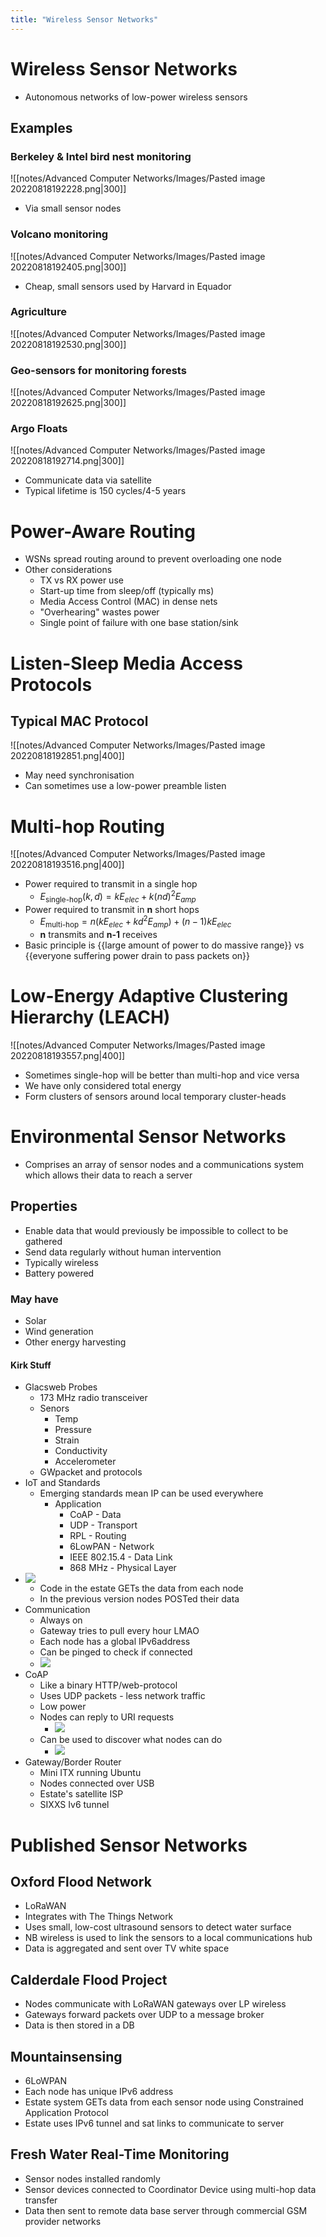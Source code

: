 ```yaml
---
title: "Wireless Sensor Networks"
---
```


# **Wireless Sensor Networks**  
- Autonomous networks of low-power wireless sensors
## **Examples**  
### Berkeley & Intel bird nest monitoring

![[notes/Advanced Computer Networks/Images/Pasted image 20220818192228.png|300]]

- Via small sensor nodes

### Volcano monitoring

![[notes/Advanced Computer Networks/Images/Pasted image 20220818192405.png|300]]

- Cheap, small sensors used by Harvard in Equador

### Agriculture

![[notes/Advanced Computer Networks/Images/Pasted image 20220818192530.png|300]]

### Geo-sensors for monitoring forests

![[notes/Advanced Computer Networks/Images/Pasted image 20220818192625.png|300]]

### Argo Floats

![[notes/Advanced Computer Networks/Images/Pasted image 20220818192714.png|300]]

- Communicate data via satellite
- Typical lifetime is 150 cycles/4-5 years 
 
# **Power-Aware Routing**    
- WSNs spread routing around to prevent overloading one node
- Other considerations 
	- TX vs RX power use
	- Start-up time from sleep/off (typically ms)
	- Media Access Control (MAC) in dense nets
	- "Overhearing" wastes power
	- Single point of failure with one base station/sink
 
# **Listen-Sleep Media Access Protocols** 
## **Typical MAC Protocol**

![[notes/Advanced Computer Networks/Images/Pasted image 20220818192851.png|400]]

- May need synchronisation
- Can sometimes use a low-power preamble listen
 
# **Multi-hop Routing** 

![[notes/Advanced Computer Networks/Images/Pasted image 20220818193516.png|400]]

- Power required to transmit in a single hop 
	- $E_{\text{single-hop}}(k,d)=kE_{elec}+k(nd)^2E_{amp}$ 
- Power required to transmit in  **n**  short hops 
	- $E_{\text{multi-hop}}=n(kE_{elec}+kd^2E_{amp})+(n-1)kE_{elec}$
	-  **n**  transmits and  **n-1**  receives
- Basic principle is {{large amount of power to do massive range}} vs {{everyone suffering power drain to pass packets on}}     
 
# **Low-Energy Adaptive Clustering Hierarchy (LEACH)** 

![[notes/Advanced Computer Networks/Images/Pasted image 20220818193557.png|400]]

- Sometimes single-hop will be better than multi-hop and vice versa
- We have only considered total energy
- Form clusters of sensors around local temporary cluster-heads
 
# **Environmental Sensor Networks**

- Comprises an array of sensor nodes and a communications system which allows their data to reach a server

## **Properties** 

- Enable data that would previously be impossible to collect to be gathered
- Send data regularly without human intervention
- Typically wireless
- Battery powered

### May have 
- Solar
- Wind generation
- Other energy harvesting

#### Kirk Stuff
- Glacsweb Probes
	- 173 MHz radio transceiver
	- Senors
		- Temp
		- Pressure
		- Strain
		- Conductivity
		- Accelerometer
	- GWpacket and protocols
- IoT and Standards
	- Emerging standards mean IP can be used everywhere
		- Application
			- CoAP - Data
			- UDP - Transport
			- RPL - Routing
			- 6LowPAN - Network
			- IEEE 802.15.4 - Data Link
			- 868 MHz - Physical Layer 
- ![](local://C:/Users/isaac/remnote/remnote-615c4b5e9f997400356d29fa/files/Q21pTQitJ36F2YtKrEWkTfJ9Z7TPAXnOO8qjUZ2wfAN4AgzGVDwJdvJ9f53Wo6XGlO9OVBOeD4MLJHRommWA1LF24hahkWVv3ikJ1ApUWzgipVA28SAEGZHq_pIWW6p5.png) 
	- Code in the estate GETs the data from each node
	- In the previous version nodes POSTed their data
- Communication
	- Always on
	- Gateway tries to pull every hour LMAO
	- Each node has a global IPv6address
	- Can be pinged to check if connected
	- ![](local://C:/Users/isaac/remnote/remnote-615c4b5e9f997400356d29fa/files/7kkS9DkhWyDDhXbSa8f6HHPKr_lRprRD2tu2_AOTfSdfKr3aFp826HTZCQ9DNwtNPvxtb7o4n6VAwIKgtsJi8Q6FuhGzVyLI4TjrdxYzp3sEnuB_XvsyNwyE4bXqGLw3.png) 
- CoAP
	- Like a binary HTTP/web-protocol
	- Uses UDP packets - less network traffic
	- Low power
	- Nodes can reply to URI requests
		- ![](local://C:/Users/isaac/remnote/remnote-615c4b5e9f997400356d29fa/files/XnH69LRhZC1DemAi_B9uFLRcs3LnqQMXKozLESpj-Mun_fNGHwPgErnMRzzFfPtroDoHVQYDgqSMNnXWL2VnR2aauNWYZ-ze7Ck2LlhNlT52gJGtVe4audwjoKb1f2n0.png)
	- Can be used to discover what nodes can do
		- ![](local://C:/Users/isaac/remnote/remnote-615c4b5e9f997400356d29fa/files/TbjZFTvyAv7EENbMKgn-Em4y3gzqGk0wJeIaC4uxrbl-RPK-NpZ4tQYCpoRta_lnJvgtj06OY1_ztkJ5YWUCfTFPIaM96NFoxFRLnDE6lBAaiz9hdnqcm3jckHQP2NPI.png) 
- Gateway/Border Router
	- Mini ITX running Ubuntu
	- Nodes connected over USB
	- Estate's satellite ISP
	- SIXXS Iv6 tunnel
 
# **Published Sensor Networks** 
## **Oxford Flood Network**
- LoRaWAN
- Integrates with The Things Network
- Uses small, low-cost ultrasound sensors to detect water surface
- NB wireless is used to link the sensors to a local communications hub
- Data is aggregated and sent over TV white space

## **Calderdale Flood Project**
- Nodes communicate with LoRaWAN gateways over LP wireless 
- Gateways forward packets over UDP to a message broker 
- Data is then stored in a DB

## **Mountainsensing**
- 6LoWPAN
- Each node has unique IPv6 address
- Estate system GETs data from each sensor node using Constrained Application Protocol
- Estate uses IPv6 tunnel and sat links to communicate to server

## **Fresh Water Real-Time Monitoring** 
- Sensor nodes installed randomly
- Sensor devices connected to Coordinator Device using multi-hop data transfer
- Data then sent to remote data base server through commercial GSM provider networks